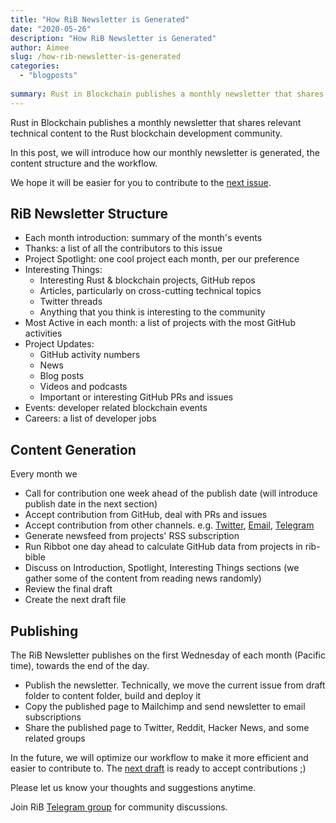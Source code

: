 ```yaml
---
title: "How RiB Newsletter is Generated"
date: "2020-05-26"
description: "How RiB Newsletter is Generated"
author: Aimee
slug: /how-rib-newsletter-is-generated
categories:
  - "blogposts"
  
summary: Rust in Blockchain publishes a monthly newsletter that shares relevant technical content to the Rust blockchain development community. In this post, we will introduce how our monthly newsletter is generated, the content structure and the workflow.
---
```


Rust in Blockchain publishes a monthly newsletter that shares relevant technical content to the Rust blockchain development community.

In this post, we will introduce how our monthly newsletter is generated, the content structure and the workflow.

We hope it will be easier for you to contribute to the [next issue](https://github.com/rust-in-blockchain/rust-in-blockchain/tree/master/draft).

## RiB Newsletter Structure

- Each month introduction: summary of the month's events
- Thanks:
a list of all the contributors to this issue
- Project Spotlight: one cool project each month, per our preference
- Interesting Things:
  - Interesting Rust & blockchain projects, GitHub repos
  - Articles, particularly on cross-cutting technical topics
  - Twitter threads
  - Anything that you think is interesting to the community
- Most Active in each month: a list of projects with the most GitHub activities
- Project Updates:
  - GitHub activity numbers
  - News
  - Blog posts
  - Videos and podcasts
  - Important or interesting GitHub PRs and issues
- Events: developer related blockchain events
- Careers: a list of developer jobs

## Content Generation

Every month we
- Call for contribution one week ahead of the publish date (will introduce publish date in the next section)
- Accept contribution from GitHub, deal with PRs and issues
- Accept contribution from other channels. e.g. [Twitter](https://twitter.com/rust_blockchain), [Email](n3wh4x0rs@gmail.com), [Telegram](https://t.me/rustinblockchain)
- Generate newsfeed from projects' RSS subscription
- Run Ribbot one day ahead to calculate GitHub data from projects in rib-bible
- Discuss on Introduction, Spotlight, Interesting Things sections (we gather some of the content from reading news randomly)
- Review the final draft
- Create the next draft file

## Publishing

The RiB Newsletter publishes on the first Wednesday of each month (Pacific time), towards the end of the day.

- Publish the newsletter. Technically, we move the current issue from draft folder to content folder, build and deploy it
- Copy the published page to Mailchimp and send newsletter to email subscriptions
- Share the published page to Twitter, Reddit, Hacker News, and some related groups

In the future, we will optimize our workflow to make it more efficient and easier to contribute to. The [next draft](https://github.com/rust-in-blockchain/rust-in-blockchain/tree/master/draft) is ready to accept contributions ;)

Please let us know your thoughts and suggestions anytime.

Join RiB [Telegram group](https://t.me/rustinblockchain) for community discussions.
